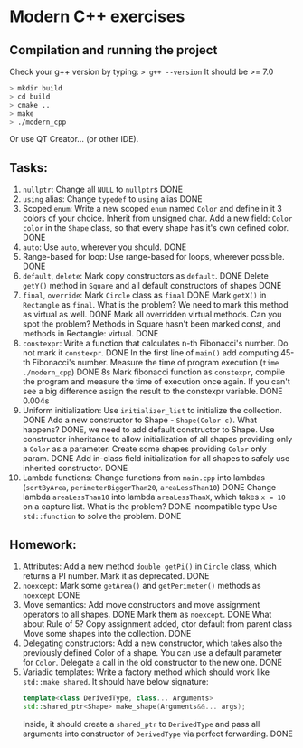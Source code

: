# Modern C++ exercises

## Compilation and running the project

Check your g++ version by typing:
`> g++ --version`
It should be >= 7.0

```bash
> mkdir build
> cd build
> cmake ..
> make
> ./modern_cpp
```
Or use QT Creator... (or other IDE).

## Tasks:

1. `nullptr`:
    Change all `NULL` to `nullptr`s
    DONE
2. `using` alias:
    Change `typedef` to `using` alias
    DONE
3. Scoped `enum`:
    Write a new scoped `enum` named `Color` and define in it 3 colors of your choice. Inherit from unsigned char.
    Add a new field: `Color color` in the `Shape` class, so that every shape has it's own defined color.
    DONE
4. `auto`:
    Use `auto`, wherever you should.
    DONE
5. Range-based for loop:
    Use range-based for loops, wherever possible.
    DONE
6. `default`, `delete`:
    Mark copy constructors as `default`.
    DONE
    Delete `getY()` method in `Square` and all default constructors of shapes
    DONE
7. `final`, `override`:
    Mark `Circle` class as `final`
    DONE
    Mark `getX()` in `Rectangle` as `final`. What is the problem?
    We need to mark this method as virtual as well.
    DONE
    Mark all overridden virtual methods. Can you spot the problem?
    Methods in Square hasn't been marked const, and methods in Rectangle: virtual.
    DONE
8. `constexpr`:
    Write a function that calculates n-th Fibonacci's number. Do not mark it `constexpr`.
    DONE
    In the first line of `main()` add computing 45-th Fibonacci's number. Measure the time of program execution (`time ./modern_cpp`)
    DONE 8s
    Mark fibonacci function as `constexpr`, compile the program and measure the time of execution once again.
    If you can't see a big difference assign the result to the constexpr variable.
    DONE 0.004s
9. Uniform initialization:
    Use `initializer_list` to initialize the collection.
    DONE
    Add a new constructor to Shape - `Shape(Color c)`. What happens?
    DONE, we need to add default constructor to Shape.
    Use constructor inheritance to allow initialization of all shapes providing only a `Color` as a parameter. Create some shapes providing `Color` only param.
    DONE
    Add in-class field initialization for all shapes to safely use inherited constructor.
    DONE
10. Lambda functions:
    Change functions from `main.cpp` into lambdas (`sortByArea`, `perimeterBiggerThan20`, `areaLessThan10`)
    DONE
    Change lambda `areaLessThan10` into lambda `areaLessThanX`, which takes `x = 10` on a capture list. What is the problem?
    DONE incompatible type
    Use `std::function` to solve the problem.
    DONE
## Homework:

1. Attributes:
    Add a new method `double getPi()` in `Circle` class, which returns a PI number. Mark it as deprecated.
    DONE
2. `noexcept`:
    Mark some `getArea()` and `getPerimeter()` methods as `noexcept`
    DONE
3. Move semantics:
    Add move constructors and move assignment operators to all shapes.
    DONE
    Mark them as `noexcept`.
    DONE
    What about Rule of 5?
    Copy assignment added, dtor default from parent class
    Move some shapes into the collection.
    DONE
4. Delegating constructors:
    Add a new constructor, which takes also the previously defined Color of a shape. You can use a default parameter for `Color`.
    Delegate a call in the old constructor to the new one.
    DONE
5. Variadic templates:
    Write a factory method which should work like `std::make_shared`.
    It should have below signature:
    ```cpp
    template<class DerivedType, class... Arguments>
    std::shared_ptr<Shape> make_shape(Arguments&&... args);
    ```
    Inside, it should create a `shared_ptr` to `DerivedType` and pass all arguments into constructor of `DerivedType` via perfect forwarding.
    DONE
